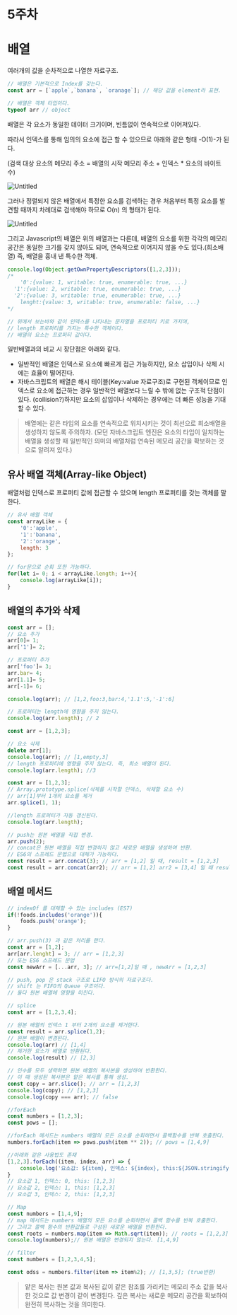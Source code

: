 # 5주차

# 배열

여러개의 값을 순차적으로 나열한 자료구조.

```jsx
// 배열은 기본적으로 Index를 갖는다.
const arr = [`apple`,`banana`, `oranage`]; // 해당 값을 element라 표현.

// 배열은 객체 타입이다.
typeof arr // object
```

배열은 각 요소가 동일한 데이터 크기이며, 빈틈없이 연속적으로 이어져있다.

따라서 인덱스를 통해 임의의 요소에 접근 할 수 있으므로 아래와 같은 형태 -O(1)-가 된다.

(검색 대상 요소의 메모리 주소 = 배열의 시작 메모리 주소 + 인덱스 * 요소의 바이트 수)

![Untitled](5%E1%84%8C%E1%85%AE%E1%84%8E%E1%85%A1%205e6c80fd68d64840a21dba74050036c1/Untitled.png)

그러나 정렬되지 않은 배열에서 특정한 요소를 검색하는 경우 처음부터 특정 요소를 발견할 때까지 차례대로 검색해야 하므로 O(n) 의 형태가 된다.

![Untitled](5%E1%84%8C%E1%85%AE%E1%84%8E%E1%85%A1%205e6c80fd68d64840a21dba74050036c1/Untitled%201.png)

그리고 Javascript의 배열은 위의 배열과는 다른데, 배열의 요소를 위한 각각의 메모리 공간은 동일한 크기를 갖지 않아도 되며, 연속적으로 이어지지 않을 수도 있다.(희소배열) 즉, 배열을 흉내 낸 특수한 객체.

```jsx
console.log(Object.getOwnPropertyDescriptors([1,2,3]));
/*
	'0':{value: 1, writable: true, enumerable: true, ...}
  '1':{value: 2, writable: true, enumerable: true, ...}
  '2':{value: 3, writable: true, enumerable: true, ...}
	lenght:{value: 3, writable: true, enumerable: false, ...}
*/

// 위에서 보는바와 같이 인덱스를 나타내는 문자열을 프로퍼티 키로 가지며, 
// length 프로퍼티를 가지는 특수한 객체이다.
// 배열의 요소는 프로퍼티 값이다.
```

일반배열과의 비교 시 장단점은 아래와 같다.

- 일반적인 배열은 인덱스로 요소에 빠르게 접근 가능하지만, 요소 삽입이나 삭제 시에는 효율이 떨어진다.
- 자바스크립트의 배열은 해시 테이블(Key:value 자료구조)로 구현된 객체이므로 인덱스로 요소에 접근하는 경우 일반적인 배열보다 느릴 수 밖에 없는 구조적 단점이 있다. (collision?)하지만 요소의 삽입이나 삭제하는 경우에는 더 빠른 성능을 기대할 수 있다.

> 배열에는 같은 타입의 요소를 연속적으로 위치시키는 것이 최선으로 희소배열을 생성하지 않도록 주의하자. (모던 자바스크립트 엔진은 요소의 타입이 일치하는 배열을 생성할 때 일반적인 의미의 배열처럼 연속된 메모리 공간을 확보하는 것으로 알려져 있다.)
> 

## 유사 배열 객체(Array-like Object)

배열처럼 인덱스로 프로퍼티 값에 접근할 수 있으며 length 프로퍼티를 갖는 객체를 말한다.

```jsx
// 유사 배열 객체
const arrayLike = {
	'0':'apple',
	'1':'banana',
	'2':'orange',
	length: 3
};

// for문으로 순회 또한 가능하다.
for(let i= 0; i < arrayLike.length; i++){
	console.log(arrayLike[i]);
}
```

## 배열의 추가와 삭제

```jsx
const arr = [];
// 요소 추가
arr[0]= 1;
arr['1']= 2;

// 프로퍼티 추가
arr['foo']= 3;
arr.bar= 4;
arr[1.1]= 5;
arr[-1]= 6;

console.log(arr); // [1,2,foo:3,bar:4,'1.1':5,'-1':6]

// 프로퍼티는 length에 영향을 주지 않는다.
console.log(arr.length); // 2

const arr = [1,2,3];

// 요소 삭제
delete arr[1];
console.log(arr); // [1,empty,3]
// length 프로퍼티에 영향을 주지 않는다. 즉, 희소 배열이 된다.
console.log(arr.length); //3 

const arr = [1,2,3];
// Array.prototype.splice(삭제를 시작할 인덱스, 삭제할 요소 수)
// arr[1]부터 1개의 요소를 제거
arr.splice(1, 1);

//length 프로퍼티가 자동 갱신된다.
console.log(arr.length);

// push는 원본 배열을 직접 변경.
arr.push(2);
// concat은 원본 배열을 직접 변경하지 않고 새로운 배열을 생성하여 반환.
// ES6의 스프레드 문법으로 대체가 가능하다.
const result = arr.concat(3); // arr = [1,2] 일 때, result = [1,2,3]
const result = arr.concat(arr2); // arr = [1,2] arr2 = [3,4] 일 때 result = [1,2,3,4]
```

## 배열 메서드

```jsx
// indexOf 를 대체할 수 있는 includes (ES7)
if(!foods.includes('orange')){
	foods.push('orange');
}

// arr.push(3) 과 같은 처리를 한다.
const arr = [1,2];
arr[arr.lenght] = 3; // arr = [1,2,3]
// 또는 ES6 스프레드 문법
const newArr = [...arr, 3]; // arr=[1,2]일 때 , newArr = [1,2,3]  

// push, pop 은 stack 구조로 LIFO 방식의 자료구조다.
// shift 는 FIFO의 Queue 구조이다.
// 둘다 원본 배열에 영향을 미친다.

// splice
const arr = [1,2,3,4];

// 원본 배열의 인덱스 1 부터 2개의 요소를 제거한다.
const result = arr.splice(1,2);
// 원본 배열이 변경된다.
console.log(arr) // [1,4]
// 제거한 요소가 배열로 반환된다.
console.log(result) // [2,3]  

// 인수를 모두 생략하면 원본 배열의 복사본을 생성하여 반환한다.
// 이 때 생성된 복사본은 얕은 복사를 통해 생성.
const copy = arr.slice(); // arr = [1,2,3]
console.log(copy); // [1,2,3]
console.log(copy === arr); // false 

//forEach
const numbers = [1,2,3];
const pows = [];

//forEach 메서드는 numbers 배열의 모든 요소를 순회하면서 콜백함수를 반복 호출한다.
numbers.forEach(item => pows.push(item ** 2)); // pows = [1,4,9]

//아래와 같은 사용법도 존재
[1,2,3].forEach((item, index, arr) => {
	console.log('요소값: ${item}, 인덱스: ${index}, this:${JSON.stringify(arr)} `);
}
// 요소값 1, 인덱스: 0, this: [1,2,3]
// 요소값 2, 인덱스: 1, this: [1,2,3]
// 요소값 3, 인덱스: 2, this: [1,2,3]

// Map
const numbers = [1,4,9];
// map 메서드는 numbers 배열의 모든 요소를 순회하면서 콜백 함수를 반복 호출한다.
// 그리고 콜백 함수의 반환값들로 구성된 새로운 배열을 반환한다.
const roots = numbers.map(item => Math.sqrt(item)); // roots = [1,2,3]
console.log(numbers);// 원본 배열은 변경되지 않는다. [1,4,9]

// filter
const numbers = [1,2,3,4,5];

const odss = numbers.filter(item => item%2); // [1,3,5]; (true반환)
```

> 얕은 복사는 원본 값과 복사된 값이 같은 참조를 가리키는 메모리 주소 값을 복사한 것으로 값 변경이 같이 변경된다. 깊은 복사는 새로운 메모리 공간을 확보하여 완전히 복사하는 것을 의미한다.
>